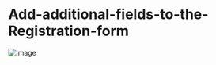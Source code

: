 # Add-additional-fields-to-the-Registration-form
![image](https://github.com/amit140507/Add-additional-fields-to-the-Registration-form/assets/100019842/b8992bee-a959-4407-a000-39f35c02da7e)
